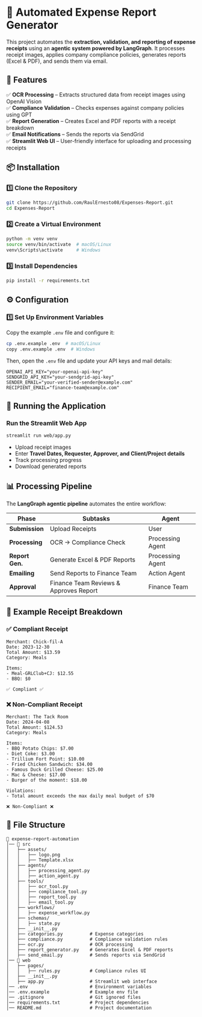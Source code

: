 # 🚀 Automated Expense Report Generator

This project automates the **extraction, validation, and reporting of expense receipts** using an **agentic system powered by LangGraph**. It processes receipt images, applies company compliance policies, generates reports (Excel & PDF), and sends them via email.

## 📌 Features

✅ **OCR Processing** – Extracts structured data from receipt images using OpenAI Vision  
✅ **Compliance Validation** – Checks expenses against company policies using GPT  
✅ **Report Generation** – Creates Excel and PDF reports with a receipt breakdown  
✅ **Email Notifications** – Sends the reports via SendGrid  
✅ **Streamlit Web UI** – User-friendly interface for uploading and processing receipts  

## 📦 Installation

### 1️⃣ Clone the Repository
```bash
git clone https://github.com/RaulErnesto08/Expenses-Report.git
cd Expenses-Report
```

### 2️⃣ Create a Virtual Environment
```bash
python -m venv venv
source venv/bin/activate  # macOS/Linux
venv\Scripts\activate     # Windows
```

### 3️⃣ Install Dependencies
```bash
pip install -r requirements.txt
```

## ⚙️ Configuration

### 1️⃣ Set Up Environment Variables
Copy the example `.env` file and configure it:
```bash
cp .env.example .env  # macOS/Linux
copy .env.example .env  # Windows
```
Then, open the `.env` file and update your API keys and mail details:
```
OPENAI_API_KEY="your-openai-api-key"
SENDGRID_API_KEY="your-sendgrid-api-key"
SENDER_EMAIL="your-verified-sender@example.com"
RECIPIENT_EMAIL="finance-team@example.com"
```

## 🚀 Running the Application

### Run the Streamlit Web App
```bash
streamlit run web/app.py
```
- Upload receipt images
- Enter **Travel Dates, Requester, Approver, and Client/Project details**
- Track processing progress
- Download generated reports

## 📊 Processing Pipeline
The **LangGraph agentic pipeline** automates the entire workflow:  

| **Phase**       | **Subtasks**                                         | **Agent**           |
|----------------|-----------------------------------------------------|---------------------|
| **Submission**  | Upload Receipts                                    | User               |
| **Processing**  | OCR → Compliance Check                             | Processing Agent   |
| **Report Gen.** | Generate Excel & PDF Reports                       | Processing Agent   |
| **Emailing**    | Send Reports to Finance Team                       | Action Agent       |
| **Approval**    | Finance Team Reviews & Approves Report             | Finance Team       |


## 📜 Example Receipt Breakdown

### ✅ **Compliant Receipt**
```
Merchant: Chick-fil-A
Date: 2023-12-30
Total Amount: $13.59
Category: Meals

Items:
- Meal-GRLClub+CJ: $12.55
- BBQ: $0

✅ Compliant ✅
```

### ❌ **Non-Compliant Receipt**
```
Merchant: The Tack Room
Date: 2024-04-08
Total Amount: $124.53
Category: Meals

Items:
- BBQ Potato Chips: $7.00
- Diet Coke: $3.00
- Trillium Fort Point: $10.00
- Fried Chicken Sandwich: $34.00
- Famous Duck Grilled Cheese: $25.00
- Mac & Cheese: $17.00
- Burger of the moment: $18.00

Violations:
- Total amount exceeds the max daily meal budget of $70

❌ Non-Compliant ❌
```

## 📄 File Structure
```
📂 expense-report-automation
│── 📂 src
│   ├── assets/
│   │   ├── logo.png
│   │   ├── Template.xlsx
│   ├── agents/
│   │   ├── processing_agent.py
│   │   ├── action_agent.py
│   ├── tools/
│   │   ├── ocr_tool.py
│   │   ├── compliance_tool.py
│   │   ├── report_tool.py
│   │   ├── email_tool.py
│   ├── workflows/
│   │   ├── expense_workflow.py
│   ├── schemas/
│   │   ├── state.py
│   ├── __init__.py
│   ├── categories.py          # Expense categories
│   ├── compliance.py          # Compliance validation rules
│   ├── ocr.py                 # OCR processing
│   ├── report_generator.py    # Generates Excel & PDF reports
│   ├── send_email.py          # Sends reports via SendGrid
│── 📂 web
│   ├── pages/
│   │   ├── rules.py           # Compliance rules UI
│   ├── __init__.py
│   ├── app.py                 # Streamlit web interface
│── .env                       # Environment variables
│── .env.example               # Example env file
│── .gitignore                 # Git ignored files
│── requirements.txt           # Project dependencies
│── README.md                  # Project documentation
```